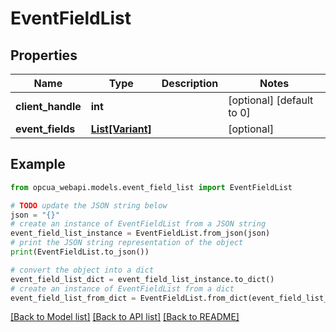 # EventFieldList


## Properties

Name | Type | Description | Notes
------------ | ------------- | ------------- | -------------
**client_handle** | **int** |  | [optional] [default to 0]
**event_fields** | [**List[Variant]**](Variant.md) |  | [optional] 

## Example

```python
from opcua_webapi.models.event_field_list import EventFieldList

# TODO update the JSON string below
json = "{}"
# create an instance of EventFieldList from a JSON string
event_field_list_instance = EventFieldList.from_json(json)
# print the JSON string representation of the object
print(EventFieldList.to_json())

# convert the object into a dict
event_field_list_dict = event_field_list_instance.to_dict()
# create an instance of EventFieldList from a dict
event_field_list_from_dict = EventFieldList.from_dict(event_field_list_dict)
```
[[Back to Model list]](../README.md#documentation-for-models) [[Back to API list]](../README.md#documentation-for-api-endpoints) [[Back to README]](../README.md)


